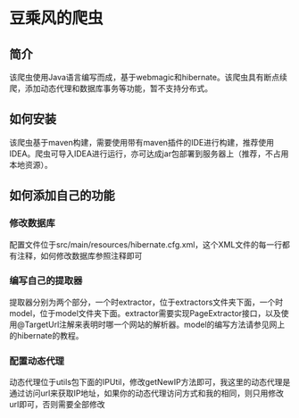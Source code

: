 # 豆乘风的爬虫
## 简介
该爬虫使用Java语言编写而成，基于webmagic和hibernate。该爬虫具有断点续爬，添加动态代理和数据库事务等功能，暂不支持分布式。
## 如何安装
该爬虫基于maven构建，需要使用带有maven插件的IDE进行构建，推荐使用IDEA。爬虫可导入IDEA进行运行，亦可达成jar包部署到服务器上（推荐，不占用本地资源）。
## 如何添加自己的功能
### 修改数据库
配置文件位于src/main/resources/hibernate.cfg.xml，这个XML文件的每一行都有注释，如何修改数据库参照注释即可
### 编写自己的提取器
提取器分别为两个部分，一个时extractor，位于extractors文件夹下面，一个时model，位于model文件夹下面。extractor需要实现PageExtractor接口，以及使用@TargetUrl注解来表明时哪一个网站的解析器。model的编写方法请参见网上的hibernate的教程。
### 配置动态代理
动态代理位于utils包下面的IPUtil，修改getNewIP方法即可，我这里的动态代理是通过访问url来获取IP地址，如果你的动态代理访问方式和我的相同，则只用修改url即可，否则需要全部修改
